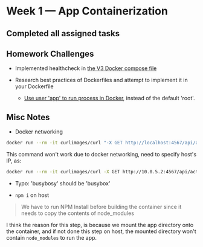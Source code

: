# Week 1 — App Containerization

## Completed all assigned tasks

## Homework Challenges

- Implemented healthcheck in [the V3 Docker compose file](https://github.com/zhangcheng/aws-bootcamp-cruddur-2023/blob/week-1/docker-compose.yml)

- Research best practices of Dockerfiles and attempt to implement it in your Dockerfile
    - [Use user 'app' to run process in Docker](https://github.com/zhangcheng/aws-bootcamp-cruddur-2023/blob/week-1/backend-flask/Dockerfile), instead of the default 'root'.

## Misc Notes

- Docker networking
```sh
docker run --rm -it curlimages/curl "-X GET http://localhost:4567/api/activities/home -H \"Accept: application/json\" -H \"Content-Type: application/json\""
```
This command won't work due to docker networking, need to specify host's IP, as:
```sh
docker run --rm -it curlimages/curl -X GET http://10.0.5.2:4567/api/activities/home -H "Accept: application/json" -H "Content-Type: application/json"
```

- Typo: 'busybosy' should be 'busybox'

- `npm i` on host
> We have to run NPM Install before building the container since it needs to copy the contents of node_modules

I think the reason for this step, is because we mount the app directory onto the container, and if not done this step on host, the mounted directory won't contain `node_modules` to run the app.
